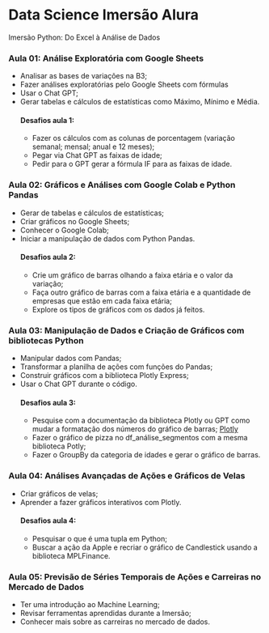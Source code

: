 # Data Science Imersão Alura
Imersão Python: Do Excel à Análise de Dados

### Aula 01: Análise Exploratória com Google Sheets

* Analisar as bases de variações na B3;
* Fazer análises exploratórias pelo Google Sheets com fórmulas
* Usar o Chat GPT;
* Gerar tabelas e cálculos de estatísticas como Máximo, Mínimo e Média.
  #### Desafios aula 1:
  * Fazer os cálculos com as colunas de porcentagem (variação semanal; mensal; anual e 12 meses);
  * Pegar via Chat GPT as faixas de idade;
  * Pedir para o GPT gerar a fórmula IF para as faixas de idade.

### Aula 02: Gráficos e Análises com Google Colab e Python Pandas

* Gerar de tabelas e cálculos de estatísticas;
* Criar gráficos no Google Sheets;
* Conhecer o Google Colab;
* Iniciar a manipulação de dados com Python Pandas.
  #### Desafios aula 2:
  * Crie um gráfico de barras olhando a faixa etária e o valor da variação;
  * Faça outro gráfico de barras com a faixa etária e a quantidade de empresas que estão em cada faixa etária;
  * Explore os tipos de gráficos com os dados já feitos.

### Aula 03: Manipulação de Dados e Criação de Gráficos com bibliotecas Python

* Manipular dados com Pandas;
* Transformar a planilha de ações com funções do Pandas;
* Construir gráficos com a biblioteca Plotly Express;
* Usar o Chat GPT durante o código.
  #### Desafios aula 3:
  * Pesquise com a documentação da biblioteca Plotly ou GPT como mudar a formatação dos números do gráfico de barras; [Plotly](https://plotly.com/python/bar-charts/)
  * Fazer o gráfico de pizza no df_análise_segmentos com a mesma biblioteca Potly;
  * Fazer o GroupBy da categoria de idades e gerar o gráfico de barras.

### Aula 04: Análises Avançadas de Ações e Gráficos de Velas

* Criar gráficos de velas;
* Aprender a fazer gráficos interativos com Plotly.
  #### Desafios aula 4:
  * Pesquisar o que é uma tupla em Python;
  * Buscar a ação da Apple e recriar o gráfico de Candlestick usando a biblioteca MPLFinance.

### Aula 05: Previsão de Séries Temporais de Ações e Carreiras no Mercado de Dados

* Ter uma introdução ao Machine Learning;
* Revisar ferramentas aprendidas durante a Imersão;
* Conhecer mais sobre as carreiras no mercado de dados.

